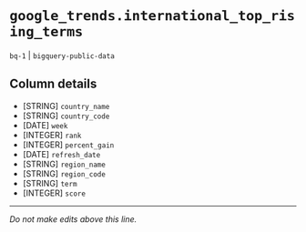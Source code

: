 # `google_trends.international_top_rising_terms`
`bq-1` | `bigquery-public-data`

## Column details
* [STRING]    `country_name`
* [STRING]    `country_code`
* [DATE]      `week`
* [INTEGER]   `rank`
* [INTEGER]   `percent_gain`
* [DATE]      `refresh_date`
* [STRING]    `region_name`
* [STRING]    `region_code`
* [STRING]    `term`
* [INTEGER]   `score`

-------------------------------------------------------------------------------
*Do not make edits above this line.*
